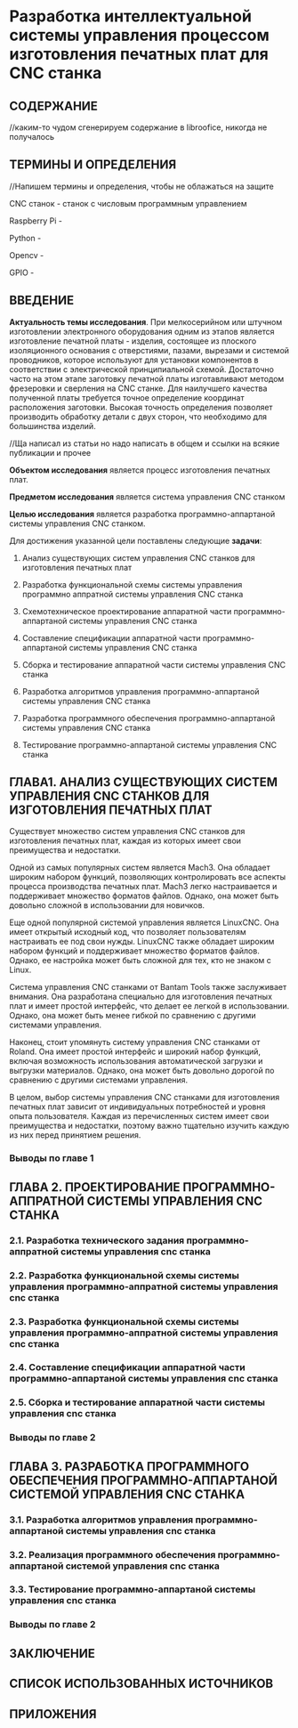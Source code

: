 # Разработка интеллектуальной системы управления процессом изготовления печатных плат для CNC станка

## **СОДЕРЖАНИЕ**

//каким-то чудом сгенерируем содержание в libroofice, никогда не получалось

## **ТЕРМИНЫ И ОПРЕДЕЛЕНИЯ**

//Напишем термины и определения, чтобы не облажаться на защите

CNC станок - станок с числовым программным управлением

Raspberry Pi - 

Python - 

Opencv - 

GPIO - 

## **ВВЕДЕНИЕ**

**Актуальность темы исследования**. При мелкосерийном или штучном изготовлении электронного оборудования одним из этапов является изготовление печатной платы - изделия, состоящее из плоского изоляционного основания с отверстиями, пазами, вырезами и системой проводников, которое используют для установки компонентов в соответствии с электрической принципиальной схемой. Достаточно часто на этом этапе заготовку печатной платы изготавливают методом фрезеровки и сверления на CNC станке. Для наилучшего качества полученной платы требуется точное определение координат расположения заготовки. Высокая точность определения позволяет производить обработку детали с двух сторон, что необходимо для большинства изделий.

//Ща написал из статьи но надо написать в общем и ссылки на всякие публикации и прочее

**Объектом исследования** является процесс изготовления печатных плат.

**Предметом исследования** является система управления CNC станком

**Целью исследования** является разработка программно-аппартаной системы управления CNC станком.

Для достижения указанной цели поставлены следующие **задачи**:

1) Анализ существующих систем управления CNC станков для изготовления печатных плат

2) Разработка функциональной схемы системы управления программно аппратной системы управления CNC станка

3) Схемотехническое проектирование аппаратной части  программно-аппартаной системы управления CNC станка

4) Составление спецификации аппаратной части программно-аппартаной системы управления CNC станка

5) Сборка и тестирование аппаратной части  системы управления CNC станка

6) Разработка алгоритмов управления программно-аппартаной системы управления CNC станка

7) Разработка программного обеспечения  программно-аппартаной системы управления CNC станка

8) Тестирование программно-аппартаной системы управления CNC станка

## **ГЛАВА1. АНАЛИЗ СУЩЕСТВУЮЩИХ СИСТЕМ УПРАВЛЕНИЯ CNC СТАНКОВ ДЛЯ ИЗГОТОВЛЕНИЯ ПЕЧАТНЫХ ПЛАТ**

Существует множество систем управления CNC станков для изготовления печатных плат, каждая из которых имеет свои преимущества и недостатки.

Одной из самых популярных систем является Mach3. Она обладает широким набором функций, позволяющих контролировать все аспекты процесса производства печатных плат. Mach3 легко настраивается и поддерживает множество форматов файлов. Однако, она может быть довольно сложной в использовании для новичков.

Еще одной популярной системой управления является LinuxCNC. Она имеет открытый исходный код, что позволяет пользователям настраивать ее под свои нужды. LinuxCNC также обладает широким набором функций и поддерживает множество форматов файлов. Однако, ее настройка может быть сложной для тех, кто не знаком с Linux.

Система управления CNC станками от Bantam Tools также заслуживает внимания. Она разработана специально для изготовления печатных плат и имеет простой интерфейс, что делает ее легкой в использовании. Однако, она может быть менее гибкой по сравнению с другими системами управления.

Наконец, стоит упомянуть систему управления CNC станками от Roland. Она имеет простой интерфейс и широкий набор функций, включая возможность использования автоматической загрузки и выгрузки материалов. Однако, она может быть довольно дорогой по сравнению с другими системами управления.

В целом, выбор системы управления CNC станками для изготовления печатных плат зависит от индивидуальных потребностей и уровня опыта пользователя. Каждая из перечисленных систем имеет свои преимущества и недостатки, поэтому важно тщательно изучить каждую из них перед принятием решения.

### **Выводы по главе 1**

## **ГЛАВА 2. ПРОЕКТИРОВАНИЕ  ПРОГРАММНО-АППРАТНОЙ СИСТЕМЫ УПРАВЛЕНИЯ CNC СТАНКА**

### **2.1. Разработка технического задания программно-аппратной системы управления cnc станка**

### **2.2. Разработка функциональной схемы системы управления программно-аппратной системы управления cnc станка**

### **2.3. Разработка функциональной схемы системы управления программно-аппратной системы управления cnc станка**

### **2.4. Составление спецификации аппаратной части программно-аппартаной системы управления cnc станка**

### **2.5. Сборка и тестирование аппаратной части  системы управления cnc станка**

### **Выводы по главе 2**

## ГЛАВА 3. РАЗРАБОТКА ПРОГРАММНОГО ОБЕСПЕЧЕНИЯ  ПРОГРАММНО-АППАРТАНОЙ СИСТЕМОЙ УПРАВЛЕНИЯ CNC СТАНКА

### **3.1. Разработка алгоритмов управления программно-аппартаной системы управления cnc станка**

### **3.2. Реализация программного обеспечения  программно-аппартаной системой управления cnc станка**

### **3.3. Тестирование программно-аппартаной системы управления cnc станка**

### **Выводы по главе 2**

## **ЗАКЛЮЧЕНИЕ**

## **СПИСОК ИСПОЛЬЗОВАННЫХ ИСТОЧНИКОВ**

## **ПРИЛОЖЕНИЯ**
